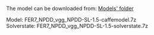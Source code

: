 The model can be downloaded from: [Models' folder](https://drive.google.com/open?id=1Amp9jJSu32tZ_DHe_ljziGzC-fE42Pfg)

Model: FER7_NPDD_vgg_NPDD-SL-1.5-caffemodel.7z<br>
Solverstate: FER7_NPDD_vgg_NPDD-SL-1.5-solverstate.7z
